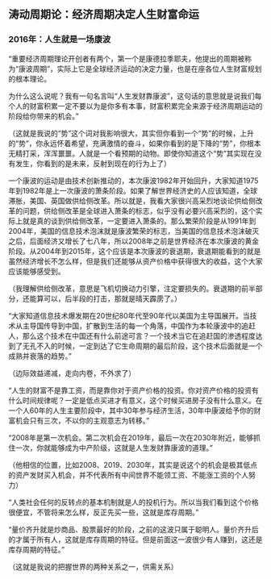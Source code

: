 ## 涛动周期论：经济周期决定人生财富命运

### 2016年：人生就是一场康波



“重要经济周期理论开创者有两个，第一个是康德拉季耶夫，他提出的周期被称为“康波周期”，实际上它是全球经济运动的决定力量，也是在座各位人生财富规划的根本理论。

  为什么这么说呢？我有一句名言叫“人生发财靠康波”，这句话的意思就是说我们每个人的财富积累一定不要以为是你多有本事，财富积累完全来源于经济周期运动的阶段给你带来的机会。”



（这就是我说的“势”这个词对我影响很大，其实但你看到一个“势”的时候，上升的“势”，你永远怀着希望，充满激情的奋斗，如果你看到的是下降的“势”，你根本无精打采，浑浑噩噩。人就是一个看预期的动物。即使你知道这个“势”其实现在没有发生，你看到的是未来，反射到现在的行为上了）





一个康波的运动是由技术创新推动的，本次康波1982年开始回升，大家知道1975年到1982年是上一次康波的萧条阶段。如果了解世界经济史的人应该知道，全球滞胀，美国、英国做供给侧改革。所以就是，我看大家很兴高采烈地谈论供给侧改革的问题，供给侧改革是全球进入萧条的标志，似乎没有必要兴高采烈的，这个实际上就是真的谈到供给侧改革，一定要进入萧条的。那么繁荣阶段是从1991年到2004年，美国的信息技术泡沫就是康波繁荣的标志，当美国的信息技术泡沫破灭之后，后面经济又增长了七八年，所以2008年之前是世界经济在本次康波的黄金阶段。从2004年到2015年，这个应该是本次康波的衰退期，衰退期能看到的就是虽然经济增长不怎么样，但是我们还能够从资产价格中获得很大的收益，这个大家应该能够感受到。



（我理解供给侧改革，意思是飞机切换动力引擎，注定要损失的。衰退期的前半部分，还能算可以，后半段的打击，那就是晴天霹雳了。）



“大家知道信息技术爆发期在20世纪80年代至90年代以美国为主导国展开。当技术从主导国传导到中国，扩散到生活的每一个角落，中国作为本轮康波中的追赶人，那么这个技术在中国还有什么前途可言？一个技术当它在追赶国的渗透程度达到了无孔不入的时候，一定到达了它生命周期的最后阶段，这个技术后面就是一个成熟并衰落的趋势。”



（边际效益递减，走向内卷，不外求了）





“人生的财富不是靠工资，而是靠你对于资产价格的投资。你对资产价格的投资有什么时间规律呢？一定是低点买进才有意义，这个时候买进房子没有什么意义。在一个人60年的人生主要阶段中，其中30年参与经济生活，30年中康波给予你的财富机会只有三次，不以你的主观意志为转移。”

“2008年是第一次机会。第二次机会在2019年，最后一次在2030年附近，能够抓住一次，你就能够成为中产阶级，这就是人生发财靠康波的道理。”



（他相信的位置，比如2008、2019、2030年，其实是说这个的机会是极其低点的资产发财买入机会，并不代表所有中间世界不能领工资、不能涨工资的个人努力）



“人类社会任何的反转点的基本机制就是人的投机行为。所以当我们看到这个价格很便宜，不管将来怎么样，反正先买一些，这就是库存周期。”





“量价齐升就是炒商品、股票最好的阶段，之前的这波只属于聪明人。量价齐升后的才属于所有人，这就是库存周期的特征。但是前面这一波很少有人赚到，这还是库存周期的特征。”



（这就是我说的把握世界的两种关系之一，供需关系）



